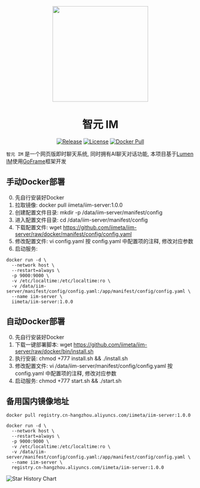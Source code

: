 <div align=center>

<img src="https://iim.ai/public/images/logo.png" width="256"/>

# 智元 IM

[![Release](https://img.shields.io/github/v/release/iimeta/iim-server?color=blue)](https://github.com/iimeta/iim-server/releases)
[![License](https://img.shields.io/static/v1?label=license&message=MIT&color=green)](https://github.com/iimeta/iim-server/blob/main/LICENSE)
[![Docker Pull](https://img.shields.io/docker/pulls/iimeta/iim-server?color=blueviolet)](https://hub.docker.com/repository/docker/iimeta/iim-server)

</div>

`智元 IM` 是一个网页版即时聊天系统, 同时拥有AI聊天对话功能, 本项目基于[Lumen IM](https://github.com/gzydong/go-chat)使用[GoFrame](https://github.com/gogf/gf)框架开发

## 手动Docker部署
0. 先自行安装好Docker
1. 拉取镜像: docker pull iimeta/iim-server:1.0.0
2. 创建配置文件目录: mkdir -p /data/iim-server/manifest/config
5. 进入配置文件目录: cd /data/iim-server/manifest/config
6. 下载配置文件: wget https://github.com/iimeta/iim-server/raw/docker/manifest/config/config.yaml
7. 修改配置文件: vi config.yaml 按 config.yaml 中配置项的注释, 修改对应参数
8. 启动服务: 
```shell
docker run -d \
  --network host \
  --restart=always \
  -p 9000:9000 \
  -v /etc/localtime:/etc/localtime:ro \
  -v /data/iim-server/manifest/config/config.yaml:/app/manifest/config/config.yaml \
  --name iim-server \
  iimeta/iim-server:1.0.0
```

## 自动Docker部署
0. 先自行安装好Docker
1. 下载一键部署脚本: wget https://github.com/iimeta/iim-server/raw/docker/bin/install.sh
2. 执行安装: chmod +777 install.sh && ./install.sh
3. 修改配置文件: vi /data/iim-server/manifest/config/config.yaml 按 config.yaml 中配置项的注释, 修改对应参数
4. 启动服务: chmod +777 start.sh && ./start.sh

## 备用国内镜像地址
```shell
docker pull registry.cn-hangzhou.aliyuncs.com/iimeta/iim-server:1.0.0
```
```shell
docker run -d \
  --network host \
  --restart=always \
  -p 9000:9000 \
  -v /etc/localtime:/etc/localtime:ro \
  -v /data/iim-server/manifest/config/config.yaml:/app/manifest/config/config.yaml \
  --name iim-server \
  registry.cn-hangzhou.aliyuncs.com/iimeta/iim-server:1.0.0
```


![Star History Chart](https://api.star-history.com/svg?repos=iimeta/iim-server&type=Date)
